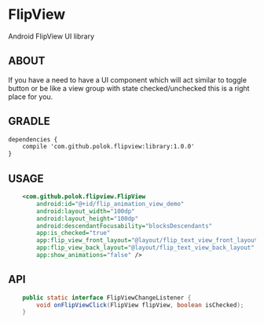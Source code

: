 FlipView
========
Android FlipView UI library

ABOUT
------

If you have a need to have a UI component which will act similar to toggle button or be like a view group with state checked/unchecked this is a right place for you.


GRADLE
------

```xml
dependencies {
    compile 'com.github.polok.flipview:library:1.0.0'
}
```

USAGE
------

```xml
    <com.github.polok.flipview.FlipView
        android:id="@+id/flip_animation_view_demo"
        android:layout_width="100dp"
        android:layout_height="100dp"
        android:descendantFocusability="blocksDescendants"
        app:is_checked="true"
        app:flip_view_front_layout="@layout/flip_text_view_front_layout"
        app:flip_view_back_layout="@layout/flip_text_view_back_layout"
        app:show_animations="false" />
```

API
------

```java
    public static interface FlipViewChangeListener {
        void onFlipViewClick(FlipView flipView, boolean isChecked);
    }
```


